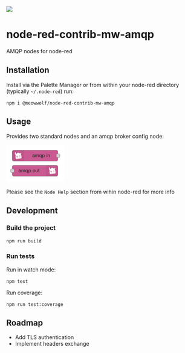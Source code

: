![](https://github.com/MeowWolf/node-red-contrib-mw-amqp/workflows/Lint,%20Build,%20Test/badge.svg?event=pull_request)

# node-red-contrib-mw-amqp

AMQP nodes for node-red

## Installation

Install via the Palette Manager or from within your node-red directory (typically `~/.node-red`) run:

```
npm i @meowwolf/node-red-contrib-mw-amqp
```

## Usage

Provides two standard nodes and an amqp broker config node:

![mw amqp nodes](./nodes.png)

Please see the `Node Help` section from wihin node-red for more info

## Development

### Build the project

```
npm run build
```

### Run tests

Run in watch mode:

```
npm test
```

Run coverage:

```
npm run test:coverage
```

## Roadmap

- Add TLS authentication
- Implement headers exchange
